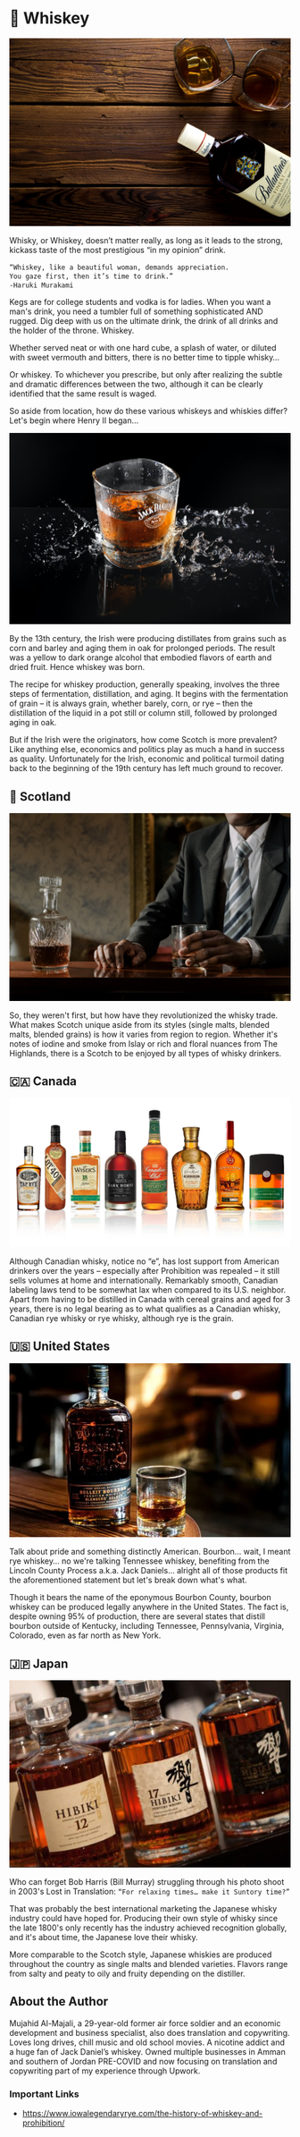 # 🥃 Whiskey

![image1](_static/images/whiskey/image1.jpeg)

Whisky, or Whiskey, doesn’t matter really, as long as it leads to the strong,
kickass taste of the most prestigious “in my opinion” drink.

```text
“Whiskey, like a beautiful woman, demands appreciation.
You gaze first, then it’s time to drink.”
-Haruki Murakami
```

Kegs are for college students and vodka is for ladies. When you want a man's
drink, you need a tumbler full of something sophisticated AND rugged. Dig deep
with us on the ultimate drink, the drink of all drinks and the holder of the
throne. Whiskey.

Whether served neat or with one hard cube, a splash of water, or diluted with
sweet vermouth and bitters, there is no better time to tipple whisky…

Or whiskey. To whichever you prescribe, but only after realizing the subtle and
dramatic differences between the two, although it can be clearly identified that
the same result is waged.

So aside from location, how do these various whiskeys and whiskies differ? Let's
begin where Henry II began…

![image2](_static/images/whiskey/image2.jpeg)

By the 13th century, the Irish were producing distillates from grains such as
corn and barley and aging them in oak for prolonged periods. The result was a
yellow to dark orange alcohol that embodied flavors of earth and dried fruit.
Hence whiskey was born.

The recipe for whiskey production, generally speaking, involves the three steps
of fermentation, distillation, and aging. It begins with the fermentation of
grain – it is always grain, whether barely, corn, or rye – then the distillation
of the liquid in a pot still or column still, followed by prolonged aging in
oak.

But if the Irish were the originators, how come Scotch is more prevalent? Like
anything else, economics and politics play as much a hand in success as quality.
Unfortunately for the Irish, economic and political turmoil dating back to the
beginning of the 19th century has left much ground to recover.

## 🏴󠁧󠁢󠁳󠁣󠁴󠁿 Scotland

![image3](_static/images/whiskey/image3.jpeg)

So, they weren't first, but how have they revolutionized the whisky trade. What
makes Scotch unique aside from its styles (single malts, blended malts, blended
grains) is how it varies from region to region. Whether it's notes of iodine and
smoke from Islay or rich and floral nuances from The Highlands, there is a
Scotch to be enjoyed by all types of whisky drinkers.

## 🇨🇦 Canada

![image4](_static/images/whiskey/image4.jpeg)

Although Canadian whisky, notice no “e”, has lost support from American drinkers
over the years – especially after Prohibition was repealed – it still sells
volumes at home and internationally. Remarkably smooth, Canadian labeling laws
tend to be somewhat lax when compared to its U.S. neighbor. Apart from having to
be distilled in Canada with cereal grains and aged for 3 years, there is no
legal bearing as to what qualifies as a Canadian whisky, Canadian rye whisky or
rye whisky, although rye is the grain.

## 🇺🇸 United States

![image5](_static/images/whiskey/image5.jpeg)

Talk about pride and something distinctly American. Bourbon… wait, I meant rye
whiskey… no we're talking Tennessee whiskey, benefiting from the Lincoln County
Process a.k.a. Jack Daniels… alright all of those products fit the
aforementioned statement but let's break down what's what.

Though it bears the name of the eponymous Bourbon County, bourbon whiskey can be
produced legally anywhere in the United States. The fact is, despite owning 95%
of production, there are several states that distill bourbon outside of
Kentucky, including Tennessee, Pennsylvania, Virginia, Colorado, even as far
north as New York.

## 🇯🇵 Japan

![image6](_static/images/whiskey/image6.jpeg)

Who can forget Bob Harris (Bill Murray) struggling through his photo shoot in
2003's Lost in Translation: `“For relaxing times… make it Suntory time?”`

That was probably the best international marketing the Japanese whisky industry
could have hoped for. Producing their own style of whisky since the late 1800's
only recently has the industry achieved recognition globally, and it's about
time, the Japanese love their whisky.

More comparable to the Scotch style, Japanese whiskies are produced throughout
the country as single malts and blended varieties. Flavors range from salty and
peaty to oily and fruity depending on the distiller.

## About the Author

Mujahid Al-Majali, a 29-year-old former air force soldier and an economic
development and business specialist, also does translation and copywriting.
Loves long drives, chill music and old school movies. A nicotine addict and a
huge fan of Jack Daniel’s whiskey. Owned multiple businesses in Amman and
southern of Jordan PRE-COVID and now focusing on translation and copywriting
part of my experience through Upwork.

### Important Links

- <https://www.iowalegendaryrye.com/the-history-of-whiskey-and-prohibition/>
